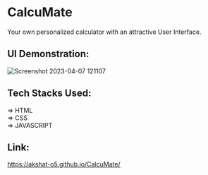 # CalcuMate

Your own personalized calculator with an attractive User Interface.
<br />

## UI Demonstration:

![Screenshot 2023-04-07 121107](https://user-images.githubusercontent.com/96832359/230556137-2c35b5ca-3955-4727-a2e9-f673cc13a75b.png)
<br />

## Tech Stacks Used:

=> HTML <br />
=> CSS <br />
=> JAVASCRIPT <br />

## Link:
https://akshat-o5.github.io/CalcuMate/
